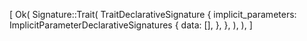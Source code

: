 [
    Ok(
        Signature::Trait(
            TraitDeclarativeSignature {
                implicit_parameters: ImplicitParameterDeclarativeSignatures {
                    data: [],
                },
            },
        ),
    ),
]